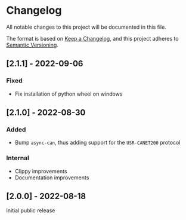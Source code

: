 # Changelog
All notable changes to this project will be documented in this file.

The format is based on [Keep a Changelog](https://keepachangelog.com/en/1.0.0/), and this project adheres to [Semantic Versioning](https://semver.org/spec/v2.0.0.html).

## [2.1.1] - 2022-09-06

### Fixed

 - Fix installation of python wheel on windows

## [2.1.0] - 2022-08-30

### Added

 - Bump `async-can`, thus adding support for the `USR-CANET200` protocol

### Internal

 - Clippy improvements
 - Documentation improvements

## [2.0.0] - 2022-08-18

Initial public release
